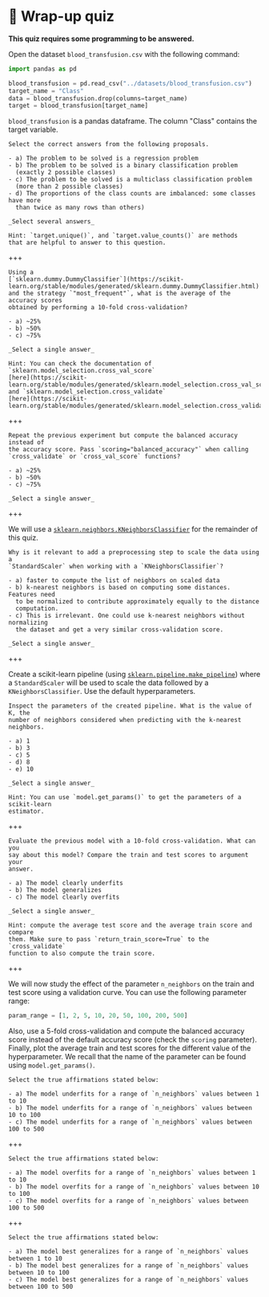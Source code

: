 # 🏁 Wrap-up quiz

**This quiz requires some programming to be answered.**

Open the dataset `blood_transfusion.csv` with the following command:

```py
import pandas as pd

blood_transfusion = pd.read_csv("../datasets/blood_transfusion.csv")
target_name = "Class"
data = blood_transfusion.drop(columns=target_name)
target = blood_transfusion[target_name]
```

`blood_transfusion` is a pandas dataframe. The column "Class" contains the
target variable.

```{admonition} Question
Select the correct answers from the following proposals.

- a) The problem to be solved is a regression problem
- b) The problem to be solved is a binary classification problem
  (exactly 2 possible classes)
- c) The problem to be solved is a multiclass classification problem
  (more than 2 possible classes)
- d) The proportions of the class counts are imbalanced: some classes have more
  than twice as many rows than others)

_Select several answers_

Hint: `target.unique()`, and `target.value_counts()` are methods
that are helpful to answer to this question.
```

+++

```{admonition} Question
Using a
[`sklearn.dummy.DummyClassifier`](https://scikit-learn.org/stable/modules/generated/sklearn.dummy.DummyClassifier.html)
and the strategy `"most_frequent"`, what is the average of the accuracy scores
obtained by performing a 10-fold cross-validation?

- a) ~25%
- b) ~50%
- c) ~75%

_Select a single answer_

Hint: You can check the documentation of `sklearn.model_selection.cross_val_score`
[here](https://scikit-learn.org/stable/modules/generated/sklearn.model_selection.cross_val_score.html)
and `sklearn.model_selection.cross_validate`
[here](https://scikit-learn.org/stable/modules/generated/sklearn.model_selection.cross_validate.html).
```

+++

```{admonition} Question
Repeat the previous experiment but compute the balanced accuracy instead of
the accuracy score. Pass `scoring="balanced_accuracy"` when calling
`cross_validate` or `cross_val_score` functions?

- a) ~25%
- b) ~50%
- c) ~75%

_Select a single answer_
```

+++

We will use a
[`sklearn.neighbors.KNeighborsClassifier`](https://scikit-learn.org/stable/modules/generated/sklearn.neighbors.KNeighborsClassifier.html)
for the remainder of this quiz.

```{admonition} Question
Why is it relevant to add a preprocessing step to scale the data using a
`StandardScaler` when working with a `KNeighborsClassifier`?

- a) faster to compute the list of neighbors on scaled data
- b) k-nearest neighbors is based on computing some distances. Features need
  to be normalized to contribute approximately equally to the distance
  computation.
- c) This is irrelevant. One could use k-nearest neighbors without normalizing
  the dataset and get a very similar cross-validation score.

_Select a single answer_
```

+++

Create a scikit-learn pipeline (using
[`sklearn.pipeline.make_pipeline`](https://scikit-learn.org/stable/modules/generated/sklearn.pipeline.make_pipeline.html))
where a `StandardScaler` will be used to scale the data followed by a
`KNeighborsClassifier`. Use the default hyperparameters.

```{admonition} Question
Inspect the parameters of the created pipeline. What is the value of K, the
number of neighbors considered when predicting with the k-nearest neighbors.

- a) 1
- b) 3
- c) 5
- d) 8
- e) 10

_Select a single answer_

Hint: You can use `model.get_params()` to get the parameters of a scikit-learn
estimator.
```

+++

```{admonition} Question
Evaluate the previous model with a 10-fold cross-validation. What can you
say about this model? Compare the train and test scores to argument your
answer.

- a) The model clearly underfits
- b) The model generalizes
- c) The model clearly overfits

_Select a single answer_

Hint: compute the average test score and the average train score and compare
them. Make sure to pass `return_train_score=True` to the `cross_validate`
function to also compute the train score.
```

+++

We will now study the effect of the parameter `n_neighbors` on the train and
test score using a validation curve. You can use the following parameter range:

```py
param_range = [1, 2, 5, 10, 20, 50, 100, 200, 500]
```

Also, use a 5-fold cross-validation and compute the balanced accuracy score
instead of the default accuracy score (check the `scoring` parameter). Finally,
plot the average train and test scores for the different value of the
hyperparameter. We recall that the name of the parameter can be found using
`model.get_params()`.

```{admonition} Question
Select the true affirmations stated below:

- a) The model underfits for a range of `n_neighbors` values between 1 to 10
- b) The model underfits for a range of `n_neighbors` values between 10 to 100
- c) The model underfits for a range of `n_neighbors` values between 100 to 500
```

+++

```{admonition} Question
Select the true affirmations stated below:

- a) The model overfits for a range of `n_neighbors` values between 1 to 10
- b) The model overfits for a range of `n_neighbors` values between 10 to 100
- c) The model overfits for a range of `n_neighbors` values between 100 to 500
```

+++

```{admonition} Question
Select the true affirmations stated below:

- a) The model best generalizes for a range of `n_neighbors` values between 1 to 10
- b) The model best generalizes for a range of `n_neighbors` values between 10 to 100
- c) The model best generalizes for a range of `n_neighbors` values between 100 to 500
```
